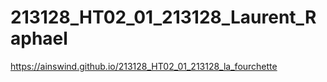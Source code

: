 # 213128_HT02_01_213128_Laurent_Raphael
https://ainswind.github.io/213128_HT02_01_213128_la_fourchette
